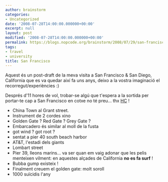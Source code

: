 ```yaml
---
author: brainstorm
categories:
- Uncategorized
date: '2008-07-28T14:00:00.000000+00:00'
excerpt: null
layout: post
modified: '2008-07-28T14:00:00.000000+00:00'
permalink: https://blogs.nopcode.org/brainstorm/2008/07/29/san-francisco/
tags:
- travel
- university
title: San Francisco
---
```


Aquest és un post-draft de la meva visita a San Francisco & San Diego, California que es va quedar així fa uns anys, deixo a la vostra imaginació el recorregut/experiències :) 

Després d'11 hores de vol, trobar-se algú que t'espera a la sortida per portar-te cap a San Francisco en cotxe no té preu... thx [HC][1] !

*   China Town al Grant street.
*   Instrument de 2 cordes xino
*   Golden Gate ? Red Gate ? Grey Gate ?
*   Embarcadero és similar al moll de la fusta
*   got wind ? got root ?
*   sentat a pier 40 south beach harbor
*   AT&T, l'estadi dels giants
*   Lombart street
*   Pier 39, lleons marins... va ser quan em vaig adonar que les pelis menteixen vilment: en aquestes alçades de California **no es fa surf** !
*   Bubba gump existeix !
*   Finalment creuem el golden gate: molt soroll
*   1000 suïcidis l'any

 [1]: http://www.hospitalityclub.org/